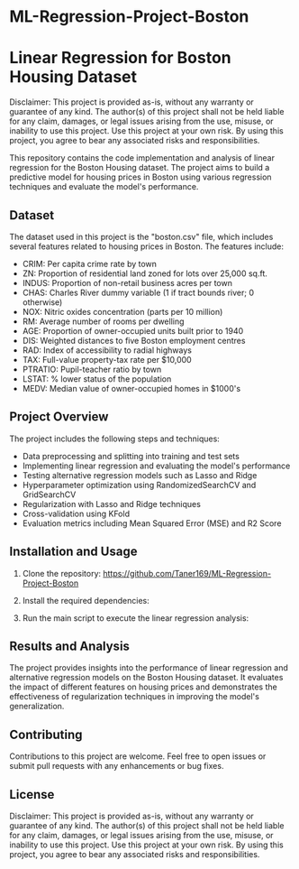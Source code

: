 # ML-Regression-Project-Boston
# Linear Regression for Boston Housing Dataset

Disclaimer: This project is provided as-is, without any warranty or guarantee of any kind. The author(s) of this project shall not be held liable for any claim, damages, or legal issues arising from the use, misuse, or inability to use this project. Use this project at your own risk. By using this project, you agree to bear any associated risks and responsibilities.

This repository contains the code implementation and analysis of linear regression for the Boston Housing dataset. The project aims to build a predictive model for housing prices in Boston using various regression techniques and evaluate the model's performance.

## Dataset
The dataset used in this project is the "boston.csv" file, which includes several features related to housing prices in Boston. The features include:
- CRIM: Per capita crime rate by town
- ZN: Proportion of residential land zoned for lots over 25,000 sq.ft.
- INDUS: Proportion of non-retail business acres per town
- CHAS: Charles River dummy variable (1 if tract bounds river; 0 otherwise)
- NOX: Nitric oxides concentration (parts per 10 million)
- RM: Average number of rooms per dwelling
- AGE: Proportion of owner-occupied units built prior to 1940
- DIS: Weighted distances to five Boston employment centres
- RAD: Index of accessibility to radial highways
- TAX: Full-value property-tax rate per $10,000
- PTRATIO: Pupil-teacher ratio by town
- LSTAT: % lower status of the population
- MEDV: Median value of owner-occupied homes in $1000's

## Project Overview
The project includes the following steps and techniques:
- Data preprocessing and splitting into training and test sets
- Implementing linear regression and evaluating the model's performance
- Testing alternative regression models such as Lasso and Ridge
- Hyperparameter optimization using RandomizedSearchCV and GridSearchCV
- Regularization with Lasso and Ridge techniques
- Cross-validation using KFold
- Evaluation metrics including Mean Squared Error (MSE) and R2 Score

## Installation and Usage
1. Clone the repository: https://github.com/Taner169/ML-Regression-Project-Boston

2. Install the required dependencies:

3. Run the main script to execute the linear regression analysis:

## Results and Analysis
The project provides insights into the performance of linear regression and alternative regression models on the Boston Housing dataset. It evaluates the impact of different features on housing prices and demonstrates the effectiveness of regularization techniques in improving the model's generalization.


## Contributing
Contributions to this project are welcome. Feel free to open issues or submit pull requests with any enhancements or bug fixes.

## License
Disclaimer: This project is provided as-is, without any warranty or guarantee of any kind. The author(s) of this project shall not be held liable for any claim, damages, or legal issues arising from the use, misuse, or inability to use this project. Use this project at your own risk. By using this project, you agree to bear any associated risks and responsibilities.


